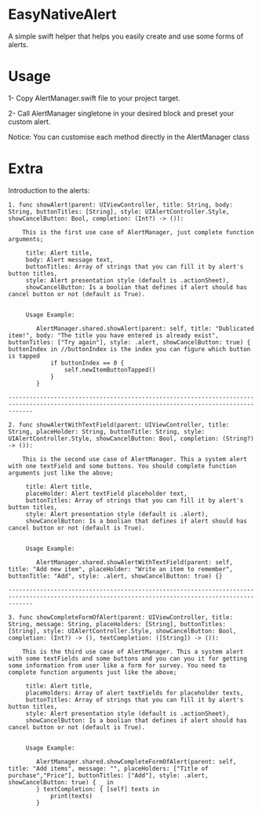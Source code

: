 # EasyNativeAlert

A simple swift helper that helps you easily create and use some forms of alerts.

# Usage

1- Copy AlertManager.swift file to your project target.

2- Call AlertManager singletone in your desired block and preset your custom alert.


Notice: You can customise each method directly in the AlertManager class


# Extra
Introduction to the alerts:

    1. func showAlert(parent: UIViewController, title: String, body: String, buttonTitles: [String], style: UIAlertController.Style, showCancelButton: Bool, completion: (Int?) -> ()):
    
        This is the first use case of AlertManager, just complete function arguments;
    
         title: Alert title,
         body: Alert message text, 
         buttonTitles: Array of strings that you can fill it by alert's button titles,
         style: Alert presentation style (default is .actionSheet),
         showCancelButton: Is a boolian that defines if alert should has cancel button or not (default is True).
         
         
         Usage Example:
         
            AlertManager.shared.showAlert(parent: self, title: "Dublicated item!", body: "The title you have entered is already exist", buttonTitles: ["Try again"], style: .alert, showCancelButton: true) { buttonIndex in //buttonIndex is the index you can figure which button is tapped
                if buttonIndex == 0 {
                    self.newItemButtonTapped()
                }
            }
         
    ---------------------------------------------------------------------------------------------------------------------------------------------------

    2. func showAlertWithTextField(parent: UIViewController, title: String, placeHolder: String, buttonTitle: String, style: UIAlertController.Style, showCancelButton: Bool, completion: (String?) -> ()):
    
        This is the second use case of AlertManager. This a system alert with one textField and some buttons. You should complete function arguments just like the above;
        
         title: Alert title,
         placeHolder: Alert textField placeholder text, 
         buttonTitles: Array of strings that you can fill it by alert's button titles,
         style: Alert presentation style (default is .alert),
         showCancelButton: Is a boolian that defines if alert should has cancel button or not (default is True).
         
         
         Usage Example:
         
            AlertManager.shared.showAlertWithTextField(parent: self, title: "Add new item", placeHolder: "Write an item to remember", buttonTitle: "Add", style: .alert, showCancelButton: true) {}

    ---------------------------------------------------------------------------------------------------------------------------------------------------

    3. func showCompleteFormOfAlert(parent: UIViewController, title: String, message: String, placeHolders: [String], buttonTitles: [String], style: UIAlertController.Style, showCancelButton: Bool, completion: (Int?) -> (), textCompletion: ([String]) -> ()):
    
        This is the third use case of AlertManager. This a system alert with some textFields and some buttons and you can you it for getting some information from user like a form for survey. You need to complete function arguments just like the above;
        
         title: Alert title,
         placeHolders: Array of alert textFields for placeholder texts, 
         buttonTitles: Array of strings that you can fill it by alert's button titles,
         style: Alert presentation style (default is .actionSheet),
         showCancelButton: Is a boolian that defines if alert should has cancel button or not (default is True).
         
         
         Usage Example:
         
            AlertManager.shared.showCompleteFormOfAlert(parent: self, title: "Add items", message: "", placeHolders: ["Title of purchase","Price"], buttonTitles: ["Add"], style: .alert, showCancelButton: true) { _ in
            } textCompletion: { [self] texts in
                print(texts)
            }
